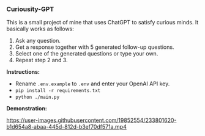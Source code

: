 ### Curiousity-GPT

This is a small project of mine that uses ChatGPT to satisfy curious minds. It basically works as follows:

1. Ask any question.
2. Get a response together with 5 generated follow-up questions.
3. Select one of the generated questions or type your own.
4. Repeat step 2 and 3.

**Instructions:**
- Rename `.env.example` to `.env` and enter your OpenAI API key. 
- `pip install -r requirements.txt`
- `python ./main.py`

**Demonstration:**

https://user-images.githubusercontent.com/19852554/233801620-b1d654a8-abaa-445d-812d-b3ef70df571a.mp4
